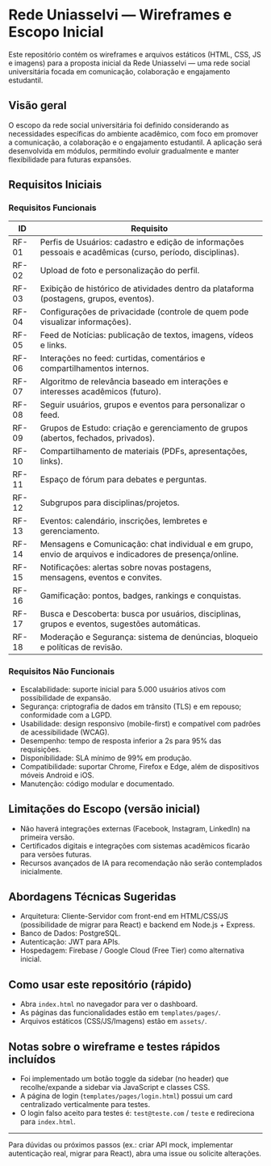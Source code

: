 # Rede Uniasselvi — Wireframes e Escopo Inicial

Este repositório contém os wireframes e arquivos estáticos (HTML, CSS, JS e imagens) para a proposta inicial da Rede Uniasselvi — uma rede social universitária focada em comunicação, colaboração e engajamento estudantil.

## Visão geral

O escopo da rede social universitária foi definido considerando as necessidades específicas do ambiente acadêmico, com foco em promover a comunicação, a colaboração e o engajamento estudantil. A aplicação será desenvolvida em módulos, permitindo evoluir gradualmente e manter flexibilidade para futuras expansões.

## Requisitos Iniciais

### Requisitos Funcionais

| ID  | Requisito |
|-----|-----------|
| RF-01 | Perfis de Usuários: cadastro e edição de informações pessoais e acadêmicas (curso, período, disciplinas). |
| RF-02 | Upload de foto e personalização do perfil. |
| RF-03 | Exibição de histórico de atividades dentro da plataforma (postagens, grupos, eventos). |
| RF-04 | Configurações de privacidade (controle de quem pode visualizar informações). |
| RF-05 | Feed de Notícias: publicação de textos, imagens, vídeos e links. |
| RF-06 | Interações no feed: curtidas, comentários e compartilhamentos internos. |
| RF-07 | Algoritmo de relevância baseado em interações e interesses acadêmicos (futuro). |
| RF-08 | Seguir usuários, grupos e eventos para personalizar o feed. |
| RF-09 | Grupos de Estudo: criação e gerenciamento de grupos (abertos, fechados, privados). |
| RF-10 | Compartilhamento de materiais (PDFs, apresentações, links). |
| RF-11 | Espaço de fórum para debates e perguntas. |
| RF-12 | Subgrupos para disciplinas/projetos. |
| RF-13 | Eventos: calendário, inscrições, lembretes e gerenciamento. |
| RF-14 | Mensagens e Comunicação: chat individual e em grupo, envio de arquivos e indicadores de presença/online. |
| RF-15 | Notificações: alertas sobre novas postagens, mensagens, eventos e convites. |
| RF-16 | Gamificação: pontos, badges, rankings e conquistas. |
| RF-17 | Busca e Descoberta: busca por usuários, disciplinas, grupos e eventos, sugestões automáticas. |
| RF-18 | Moderação e Segurança: sistema de denúncias, bloqueio e políticas de revisão. |

### Requisitos Não Funcionais

- Escalabilidade: suporte inicial para 5.000 usuários ativos com possibilidade de expansão.
- Segurança: criptografia de dados em trânsito (TLS) e em repouso; conformidade com a LGPD.
- Usabilidade: design responsivo (mobile-first) e compatível com padrões de acessibilidade (WCAG).
- Desempenho: tempo de resposta inferior a 2s para 95% das requisições.
- Disponibilidade: SLA mínimo de 99% em produção.
- Compatibilidade: suportar Chrome, Firefox e Edge, além de dispositivos móveis Android e iOS.
- Manutenção: código modular e documentado.

## Limitações do Escopo (versão inicial)

- Não haverá integrações externas (Facebook, Instagram, LinkedIn) na primeira versão.
- Certificados digitais e integrações com sistemas acadêmicos ficarão para versões futuras.
- Recursos avançados de IA para recomendação não serão contemplados inicialmente.

## Abordagens Técnicas Sugeridas

- Arquitetura: Cliente-Servidor com front-end em HTML/CSS/JS (possibilidade de migrar para React) e backend em Node.js + Express.
- Banco de Dados: PostgreSQL.
- Autenticação: JWT para APIs.
- Hospedagem: Firebase / Google Cloud (Free Tier) como alternativa inicial.

## Como usar este repositório (rápido)

- Abra `index.html` no navegador para ver o dashboard.
- As páginas das funcionalidades estão em `templates/pages/`.
- Arquivos estáticos (CSS/JS/Imagens) estão em `assets/`.

## Notas sobre o wireframe e testes rápidos incluídos

- Foi implementado um botão toggle da sidebar (no header) que recolhe/expande a sidebar via JavaScript e classes CSS.
- A página de login (`templates/pages/login.html`) possui um card centralizado verticalmente para testes.
- O login falso aceito para testes é: `test@teste.com` / `teste` e redireciona para `index.html`.

---

Para dúvidas ou próximos passos (ex.: criar API mock, implementar autenticação real, migrar para React), abra uma issue ou solicite alterações.

